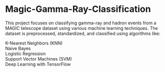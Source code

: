 # Magic-Gamma-Ray-Classification
This project focuses on classifying gamma-ray and hadron events from a MAGIC telescope dataset using various machine learning techniques. The dataset is preprocessed, standardized, and classified using algorithms like:<br>

K-Nearest Neighbors (KNN) <br>
Naive Bayes <br>
Logistic Regression <br>
Support Vector Machines (SVM) <br>
Deep Learning with TensorFlow <br>
